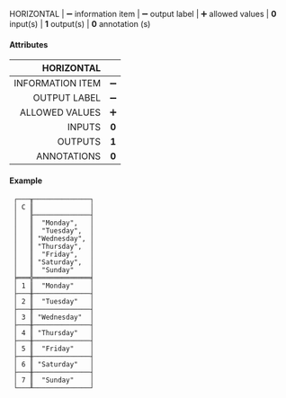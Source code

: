 HORIZONTAL | ➖ information item | ➖ output label  | ➕ allowed values | **0** input(s) | **1** output(s) | **0** annotation (s)

#### Attributes

|       HORIZONTAL |       |
|-----------------:|:-----:|
| INFORMATION ITEM |   ➖   |
|     OUTPUT LABEL |   ➖   |
|   ALLOWED VALUES |   ➕   |
|           INPUTS | **0** |
|          OUTPUTS | **1** |
|      ANNOTATIONS | **0** |

#### Example

```text
 ┌───╥──────────────┐
 │ C ║              │
 │   ╟──────────────┤
 │   ║  "Monday",   │
 │   ║  "Tuesday",  │
 │   ║ "Wednesday", │
 │   ║ "Thursday",  │
 │   ║  "Friday",   │
 │   ║ "Saturday",  │
 │   ║  "Sunday"    │
 ╞═══╬══════════════╡
 │ 1 ║  "Monday"    │
 ├───╫──────────────┤
 │ 2 ║  "Tuesday"   │
 ├───╫──────────────┤
 │ 3 ║ "Wednesday"  │
 ├───╫──────────────┤
 │ 4 ║ "Thursday"   │
 ├───╫──────────────┤
 │ 5 ║  "Friday"    │
 ├───╫──────────────┤
 │ 6 ║ "Saturday"   │
 ├───╫──────────────┤
 │ 7 ║  "Sunday"    │
 └───╨──────────────┘
```